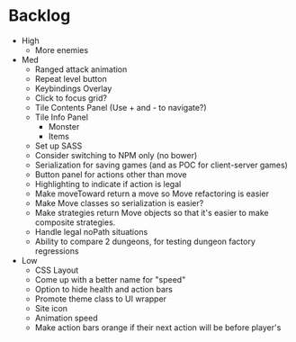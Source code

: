 # Backlog
- High
  - More enemies
- Med
  - Ranged attack animation
  - Repeat level button
  - Keybindings Overlay
  - Click to focus grid?
  - Tile Contents Panel (Use + and - to navigate?)
  - Tile Info Panel
    - Monster
    - Items
  - Set up SASS
  - Consider switching to NPM only (no bower)
  - Serialization for saving games (and as POC for client-server games)
  - Button panel for actions other than move
  - Highlighting to indicate if action is legal
  - Make moveToward return a move so Move refactoring is easier
  - Make Move classes so serialization is easier?
  - Make strategies return Move objects so that it's easier to make composite strategies.
  - Handle legal noPath situations
  - Ability to compare 2 dungeons, for testing dungeon factory regressions
- Low
   - CSS Layout
   - Come up with a better name for "speed"
   - Option to hide health and action bars
   - Promote theme class to UI wrapper
   - Site icon
   - Animation speed
   - Make action bars orange if their next action will be before player's
